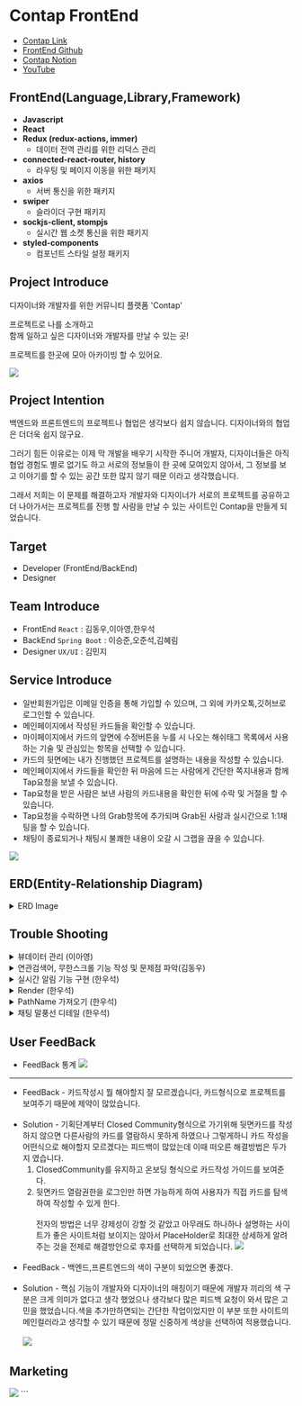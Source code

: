 # Contap FrontEnd

- [Contap Link](https://contap.co.kr)
- [FrontEnd Github](https://github.com/d0ngwooK1m/contap)
- [Contap Notion](https://frequent-packet-5ba.notion.site/ConTap-dda2c10905b7488fa31e7b0e5f3ee8e6)
- [YouTube](https://youtube.com)

## FrontEnd(Language,Library,Framework)

- **Javascript**
- **React**
- **Redux (redux-actions, immer)**
  - 데이터 전역 관리를 위한 리덕스 관리
- **connected-react-router, history**
  - 라우팅 및 페이지 이동을 위한 패키지
- **axios**
  - 서버 통신을 위한 패키지
- **swiper**
  - 슬라이더 구현 패키지
- **sockjs-client, stompjs**
  - 실시간 웹 소켓 통신을 위한 패키지
- **styled-components**
  - 컴포넌트 스타일 설정 패키지

## Project Introduce

디자이너와 개발자를 위한 커뮤니티 플랫폼 'Contap'

프로젝트로 나를 소개하고<br>
함께 일하고 싶은 디자이너와 개발자를 만날 수 있는 곳!

프로젝트를 한곳에 모아 아카이빙 할 수 있어요.

<img src = "https://media.vlpt.us/images/junseokoo/post/69d1eaed-69bb-43d9-a3e9-ba9d7cb85ae7/KakaoTalk_20211202_234232569.png">

## Project Intention

백엔드와 프론트엔드의 프로젝트나 협업은 생각보다 쉽지 않습니다. 디자이너와의 협업은 더더욱 쉽지 않구요.

그러기 힘든 이유로는 이제 막 개발을 배우기 시작한 주니어 개발자, 디자이너들은 아직 협업 경험도 별로 없기도 하고 서로의 정보들이 한 곳에 모여있지 않아서, 그 정보를 보고 이야기를 할 수 있는 공간 또한 많지 않기 때문 이라고 생각했습니다.

그래서 저희는 이 문제를 해결하고자 개발자와 디자이너가 서로의 프로젝트를 공유하고 더 나아가서는 프로젝트를 진행 할 사람을 만날 수 있는 사이트인 Contap을 만들게 되었습니다.

## Target

- Developer (FrontEnd/BackEnd)
- Designer

## Team Introduce

- FrontEnd `React` : 김동우,이아영,한우석
- BackEnd `Spring Boot` : 이승준,오준석,김혜림
- Designer `UX/UI` : 김민지

## Service Introduce

- 일반회원가입은 이메일 인증을 통해 가입할 수 있으며, 그 외에 카카오톡,깃허브로 로그인할 수 있습니다.
- 메인페이지에서 작성된 카드들을 확인할 수 있습니다.
- 마이페이지에서 카드의 앞면에 수정버튼을 누를 시 나오는 해쉬태그 목록에서 사용하는 기술 및 관심있는 항목을 선택할 수 있습니다.
- 카드의 뒷면에는 내가 진행했던 프로젝트를 설명하는 내용을 작성할 수 있습니다.
- 메인페이지에서 카드들을 확인한 뒤 마음에 드는 사람에게 간단한 쪽지내용과 함께 Tap요청을 보낼 수 있습니다.
- Tap요청을 받은 사람은 보낸 사람의 카드내용을 확인한 뒤에 수락 및 거절을 할 수 있습니다.
- Tap요청을 수락하면 나의 Grab항목에 추가되며 Grab된 사람과 실시간으로 1:1채팅을 할 수 있습니다.
- 채팅이 종료되거나 채팅시 불쾌한 내용이 오갈 시 그랩을 끊을 수 있습니다.

<img src = "https://media.vlpt.us/images/junseokoo/post/6fc90ee8-a5fb-45d7-a501-32c7ac734cef/KakaoTalk_20211202_230337351.png">

## ERD(Entity-Relationship Diagram)

<details>
<summary>ERD Image</summary>
<div markdown="1">
<img src = "https://media.vlpt.us/images/junseokoo/post/a9047c28-2396-4b39-adc7-190f749e1de7/%EC%BA%A1%EC%B2%98.PNG">
</div>
</details>

## Trouble Shooting

<details>
<summary>뷰데이터 관리 (이아영)</summary>
<div markdown="1">
- 문제 발생 : 프로젝트 추가하기를 클릭하고 작성완료를 누르면 추가하기 창이 새로고침을 해야 사라짐<br><br>
- 문제 발생 이유 : 클릭해서 추가하기 창이 나오고 작성 완료하면 없어지는 부분이 각각 다른 컴포넌트에 연결이 되있어서 처음에는 스테이트로 관리를 해서 부모 컴포넌트에 있는 데이터를 자식 컴포넌트에서 변경시키려고 했는데 계속 오류가 발생하고 데이터 전달이 잘 이루어지지 않았다.<br><br>
- 문제 해결  : 자식이 부모의 데이터를 관리하는 방법을 피하기 위해 뷰 데이터를 리덕스로 관리하게 해서 1차 해결이 됐었는데, 뷰데이터를 리덕스에 저장하는 부분 재고해야 한다는 피드백을 받았다. 리덕스에서는 최대한 비즈니스 로직에 관련한 엔티티들, 데이터들, 모델들을 저장해서 활용하면 좋을 것 같다고 하셔서 자식이 부모데이터를 바꾸도록 접근하는 것이 아닌 자식이 부모의 데이터를 바꿔라라는 이벤트를 나타낼 수 있도록 다시 접근을 했다.<br>

```jsx
//부모 컴포넌트
const CardAdd = () => {
  const [click, setClick] = React.useState(false);

  const closeClick = () => {
    setClick(false);
  };

  return (
    <Grid width="100%" height="100%" padding="0px 0px 7% 0px;">
      <TextDiv>
        <TitleText>
          나의 카드 <Count>{cardCount.length}</Count>
        </TitleText>
        <TextBtn
          onClick={() => {
            setClick(true);
          }}
        >
          + 카드 추가하기
        </TextBtn>
      </TextDiv>
      <Grid margin="0px 0px 48px 0px">
        // closeClick 함수를 onHide에 담아서 자식 컴포넌트에서 사용
        <CardBackWrite onHide={closeClick} />
      </Grid>
      {cardList.backCardIdx.map((cardId) => {
        return (
          <Grid key={cardId}>
            <CardPortfolio cardId={cardId} />
          </Grid>
        );
      })}
    </Grid>
  );
};
```

```jsx
//자식 컴포넌트
const CardBackWrite = ({ onHide }) => {
  const addCardBack = () => {
    //작성완료 버튼 누르면 작성화면 꺼지게 함. () 꼭 붙이기..!(함수 바로 실행한다는 의미)
    onHide();
    // dispatch(isSuccess(!handleClick));
  };

  return (
    <div style={{ display: 'flex', justifyContent: 'flex-end' }}>
      <AddBtn onClick={addCardBack} disabled={disabled}>
        <Text
          bold20
          color={disabled ? ColorStyle.PrimaryPurple : ColorStyle.Gray300}
        >
          작성 완료
        </Text>
      </AddBtn>
      <div
        onClick={() => {
          // 작성 취소버튼을 누르면 작성화면 꺼지게 함
          onHide();
        }}
      >
        <CloseBtn cursor="pointer" />
      </div>
    </div>
  );
};
```

</div>
</details>

<details>
<summary>연관검색어, 무한스크롤 기능 작성 및 문제점 파악(김동우)</summary>
<div markdown="1">

### 연관 검색어

1. 스택 및 관심사 데이터를 한꺼번에 배열로 가져온다.
2. input에 글자를 검색할 때마다 배열에 있는 글자와 일치하는지 비교 후 같다면 연관 검색어 배열에 넣는다.
3. 연관 검색어 배열에 넣을 때 일치하는 문자의 순서를 비교하여 넣는다.
4. 완료된 배열은 리덕스에 저장한다(렌더링이 발생하기 때문에)
5. map을 이용하여 연관검색어 목록이 나오도록 한다.
6. 연관 검색어를 클릭했을 때 검색 API를 전송한다.

```jsx
// 0. 검색어 목록을 만든다
React.useEffect(async () => {
  try {
    const res = await axios.get(`${baseURL}/main/hashtag`);

    const { data } = res;

    const searchDataArr = [];
    data.forEach((val) => {
      searchDataArr.push(val.name);
    });
    dispatch(searchDataList(searchDataArr));
  } catch (error) {
    console.error(error);
  }
}, []);

//1. setState로 input에 들어가는 정보를 받아온다.
const [data, setData] = React.useState('');

//2. 연관검색어를 담는 searchArr과 이것을 렌더링 이후에도
// 가지고 있을 수 있게하는 searchList 설정
const searchArr = [];
const searchList = useSelector((state) => state.cards.searchArr);

//3. data가 바뀔 때마다 searchList가 갱신될 수 있도록 useEffect 사용
// data와 searchData를 filter로 비교 후 일치하는 value를 searchList로 채운다.

React.useEffect(() => {
  searchData.filter((val) => {
    if (data.toLocaleLowerCase() === '') {
      return null;
    }
    if (val.toLocaleLowerCase().indexOf(data.toLocaleLowerCase()) !== -1) {
      searchArr.push(val);
    }
    // console.log(val);
    console.log(searchArr);

    return searchArr;
  });
  if (searchArr !== []) {
    dispatch(searchArrList(searchArr));
  }
}, [data]);

//4. searchList를 해당 value로 검색할 수 있는 함수를 넣어 버튼으로 만든다.
const ArrayData = searchList.map((val) => {
  return (
    <ContentWrapper>
      <li>
        <ContentBtn
          type="button"
          onClick={async () => {
            setData(val);
            const searchInfo = {
              searchTags: [val],
              type: 0,
              page: 0,
              field: 3,
            };
            await dispatch(searchInfoDB(searchInfo));
            setTag(true);
            setClick(false);
          }}
        >
          <Text color="black" regular16>
            {val}
          </Text>
        </ContentBtn>
      </li>
    </ContentWrapper>
  );
});
```

### 무한스크롤

1. 검색 시 API에서, 현재 페이지를 함께 전송한다. 처음 보낼 때는 0페이지 이다.
2. scroll event로 스크롤 시 페이지가 마지막 페이지인지 확인한다.
3. 스크롤이 끝에 닿았다면, 현재 검색어에서 페이지가 1 증가한 API를 보낸다.
4. 다음 페이지에 해당하는 정보를 백엔드에서 전송한다.
5. 현재 카드들 아래에 붙혀준다.
6. 불려저오는 카드의 개수가 9개 이하라면 더 이상 무한 스크롤이 작동하지 않도록 한다.

현재 이 기능의 가장 큰 문제는 API와 컴포넌트가 얽혀있는 것이라고 생각한다.  
이렇게 얽힌 컴포넌트나 API는 다른 곳에 활용하기가 아주 힘들다는 것을 알 수 있었다.
앞으로는 기능 작성 시 각 기능을 분리해서 독립적으로 활용이 가능하게 해야겠다는 생각이 들었다.

</div>
</details>

<details>
<summary>실시간 알림 기능 구현 (한우석)</summary>
<div markdown="1">
내용
</div>
</details>

<details>
<summary>Render (한우석)</summary>
<div markdown="1">
내용
</div>
</details>

<details>
<summary>PathName 가져오기 (한우석)</summary>
<div markdown="1">
내용
</div>
</details>

<details>
<summary>채팅 말풍선 디테일 (한우석)</summary>
<div markdown="1">
내용
</div>
</details>

## User FeedBack

- FeedBack 통계
  <img src = "https://media.vlpt.us/images/junseokoo/post/5e97d7ed-817e-4d86-b1c6-f263b72b0210/image.png">

---

- FeedBack - 카드작성시 뭘 해야할지 잘 모르겠습니다, 카드형식으로 프로젝트를 보여주기 때문에 제약이 많았습니다.<br><br>
- Solution - 기획단계부터 Closed Community형식으로 가기위해 뒷면카드를 작성하지 않으면 다른사람의 카드를 열람하시 못하게 하였으나 그렇게하니 카드 작성을 어떤식으로 해야할지 모르겠다는 피드백이 많았는데 이때 떠오른 해결방법은 두가지 였습니다.<br>
  1. ClosedCommunity를 유지하고 온보딩 형식으로 카드작성 가이드를 보여준다.
  2. 뒷면카드 열람권한을 로그인만 하면 가능하게 하여 사용자가 직접 카드를 탐색하여 작성할 수 있게 한다.<br><br>
     전자의 방법은 너무 강제성이 강할 것 같았고 아무래도 하나하나 설명하는 사이트가 좋은 사이트처럼 보이지는 않아서 PlaceHolder로 최대한 상세하게 알려주는 것을 전제로 해결방안으로 후자를 선택하게 되었습니다.
     <img src = "https://media.vlpt.us/images/junseokoo/post/55f3fcf7-e6c8-4e56-a9e9-40125e20d4a3/Untitled.png"><br><br>
- FeedBack - 백엔드,프론트엔드의 색이 구분이 되었으면 좋겠다.<br><br>
- Solution - 핵심 기능이 개발자와 디자이너의 매칭이기 때문에 개발자 끼리의 색 구분은 크게 의미가 없다고 생각 했었으나 생각보다 많은 피드백 요청이 와서 많은 고민을 했었습니다.색을 추가만하면되는 간단한 작업이었지만 이 부분 또한 사이트의 메인컬러라고 생각할 수 있기 때문에 정말 신중하게 색상을 선택하여 적용했습니다.<br><br>
  <img src = "https://media.vlpt.us/images/junseokoo/post/e0a140be-71a4-4229-8004-aca093799e01/%E1%84%8F%E1%85%A1%E1%84%83%E1%85%B3%20%E1%84%89%E1%85%A2%E1%86%A8%20%E1%84%87%E1%85%A7%E1%86%AB%E1%84%80%E1%85%A7%E1%86%BC.gif">

## Marketing

<img src = "https://media.vlpt.us/images/junseokoo/post/41924e47-f8fc-4c10-8659-1db5529b6e0a/Untitled.png">
```
